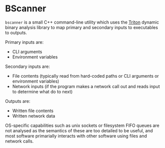 
# BScanner

`bscanner` is a small C++ command-line utility which uses the [Triton](https://triton-library.github.io)
dynamic binary analysis library to map primary and secondary inputs to executables to outputs.

Primary inputs are:

 - CLI arguments
 - Environment variables

Secondary inputs are:

 - File contents (typically read from hard-coded paths or CLI arguments or environment variables)
 - Network inputs (if the program makes a network call out and reads input to determine what do to next)

Outputs are:

 - Written file contents
 - Written network data

OS-specific capabilities such as unix sockets or filesystem FIFO queues are not analysed as the semantics of these are too detailed to be useful, and most software primarially interacts with other software using files and network calls.







